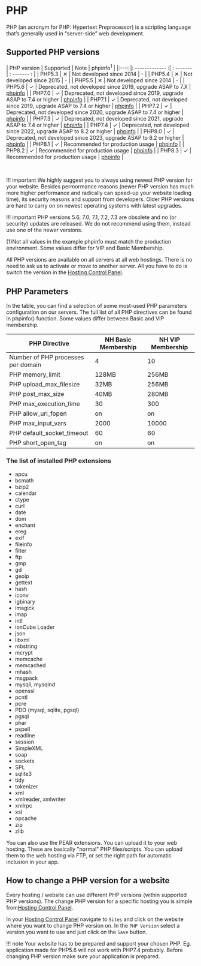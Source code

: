 # PHP

PHP (an acronym for PHP: Hypertext Preprocessor) is a scripting language that’s generally used in “server-side” web development.

## Supported PHP versions

| PHP version | Supported | Note | phpinfo<sup>1</sup> |
|:---: |: ------------- :| : ------- | : ------- : |
| PHP5.3 | ✕ | Not developed since 2014 | - |
| PHP5.4 | ✕ | Not developed since 2015 | - |
| PHP5.5 | ✕ | Not developed since 2014 | - |
| PHP5.6 | ✓ | Deprecated, not developed since 2019, upgrade ASAP to 7.X | [phpinfo](http://denver.nuclearserver.xyz/phpinfo56.html) |
| PHP7.0 | ✓ | Deprecated, not developed since 2019, upgrade ASAP to 7.4 or higher | [phpinfo](http://denver.nuclearserver.xyz/phpinfo70.html) |
| PHP7.1 | ✓ | Deprecated, not developed since 2019, upgrade ASAP to 7.4 or higher | [phpinfo](http://denver.nuclearserver.xyz/phpinfo71.html) |
| PHP7.2 | ✓ | Deprecated, not developed since 2020, upgrade ASAP to 7.4 or higher | [phpinfo](http://denver.nuclearserver.xyz/phpinfo72.html) |
| PHP7.3 | ✓ | Deprecated, not developed since 2021, upgrade ASAP to 7.4 or higher | [phpinfo](http://denver.nuclearserver.xyz/phpinfo73.html) |
| PHP7.4 | ✓ | Deprecated, not developed since 2022, upgrade ASAP to 8.2 or higher | [phpinfo](http://denver.nuclearserver.xyz/phpinfo74.html) |
| PHP8.0 | ✓ | Deprecated, not developed since 2023, upgrade ASAP to 8.2 or higher | [phpinfo](http://denver.nuclearserver.xyz/phpinfo80.html) |
| PHP8.1 | ✓ | Recommended for production usage | [phpinfo](http://denver.nuclearserver.xyz/phpinfo81.html) |
| PHP8.2 | ✓ | Recommended for production usage | [phpinfo](http://denver.nuclearserver.xyz/phpinfo82.html) |
| PHP8.3 | ✓ | Recommended for production usage | [phpinfo](http://denver.nuclearserver.xyz/phpinfo83.html) |

<br />

!!! important
	We highly suggest you to always using newest PHP version for your website. Besides permormance reasons (newer PHP version has much more higher performance and radically can speed-up your website loading time), its security reasons and support from developers. Older PHP versions are hard to carry on on newest operating systems with latest upgrades.

!!! important
	PHP versions 5.6, 7.0, 7.1, 7.2, 7.3 are obsolete and no (or security) updates are released. We do not recommend using them, instead use one of the newer versions.

(1)Not all values in the example phpinfo must match the production environment. Some values differ for VIP and Basic Membership.

All PHP versions are available on all servers at all web hostings. There is no need to ask us to activate or move to another server. All you have to do is switch the version in the [Hosting Control Panel](https://my.nuclear.hosting).

## PHP Parameters

In the table, you can find a selection of some most-used PHP parameters configuration on our servers. The full list of all PHP directives can be found in phpinfo() function. Some values differ between Basic and VIP membership.

| PHP Directive | NH Basic Membership | NH VIP Membership |
| --- | ------------- | ------- |
| Number of PHP processes per domain | 4 | 10 |
| PHP memory_limit | 128MB | 256MB |
| PHP upload_max_filesize | 32MB | 256MB |
| PHP post_max_size | 40MB | 280MB |
| PHP max_execution_time | 30 | 300 |
| PHP allow_url_fopen | on | on |
| PHP max_input_vars | 2000 | 10000 |
| PHP default_socket_timeout | 60 | 60 |
| PHP short_open_tag | on | on |


### The list of installed PHP extensions

  - apcu
  - bcmath
  - bzip2
  - calendar
  - ctype
  - curl
  - date
  - dom
  - enchant
  - ereg
  - exif
  - fileinfo
  - filter
  - ftp
  - gmp
  - gd
  - geoip
  - gettext
  - hash
  - iconv
  - igbinary
  - imagick
  - imap
  - intl
  - ionCube Loader
  - json
  - libxml
  - mbstring
  - mcrypt
  - memcache
  - memcached
  - mhash
  - msgpack
  - mysqli, mysqlnd
  - openssl
  - pcntl
  - pcre
  - PDO (mysql, sqlite, pgsql)
  - pgsql
  - phar
  - pspell
  - readline
  - session
  - SimpleXML
  - soap
  - sockets
  - SPL
  - sqlite3
  - tidy
  - tokenizer
  - xml
  - xmlreader, xmlwriter
  - xmlrpc
  - xsl
  - opcache
  - zip
  - zlib

You can also use the PEAR extensions. You can upload it to your web hosting. These are basically "normal" PHP files/scripts. You can upload them to the web hosting via FTP, or set the right path for automatic inclusion in your app.

## How to change a PHP version for a website

Every hosting / website can use different PHP versions (within supported PHP versions). The change PHP version for a specific hosting you is simple from[Hosting Control Panel](https://my.nuclear.hosting).

In your [Hosting Control Panel](https://my.nuclear.hosting) navigate to ```Sites``` and click on the website where you want to change PHP version on. In the ```PHP Version``` select a version you want to use and just click on the ```Save``` button.

!!! note
	Your website has to be prepared and support your chosen PHP. Eg. application made for PHP5.6 will not work with PHP7.4 probably. Before changing PHP version make sure your application is prepared.